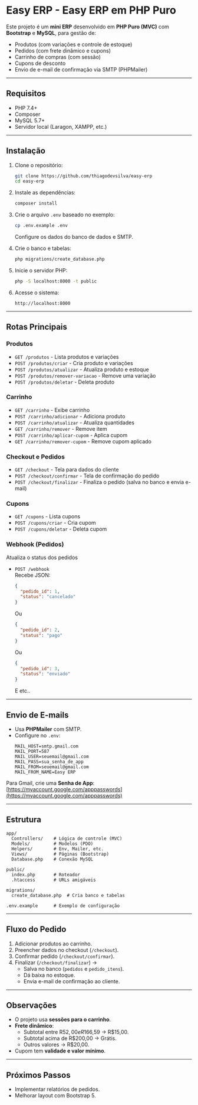 # Easy ERP - Easy ERP em PHP Puro

Este projeto é um **mini ERP** desenvolvido em **PHP Puro (MVC)** com **Bootstrap** e **MySQL**, para gestão de:

- Produtos (com variações e controle de estoque)
- Pedidos (com frete dinâmico e cupons)
- Carrinho de compras (com sessão)
- Cupons de desconto
- Envio de e-mail de confirmação via SMTP (PHPMailer)

---

## Requisitos
- PHP 7.4+
- Composer
- MySQL 5.7+
- Servidor local (Laragon, XAMPP, etc.)

---

## Instalação

1. Clone o repositório:
   ```bash
   git clone https://github.com/thiagodevsilva/easy-erp
   cd easy-erp
   ```

2. Instale as dependências:
   ```bash
   composer install
   ```

3. Crie o arquivo `.env` baseado no exemplo:
   ```bash
   cp .env.example .env
   ```
   Configure os dados do banco de dados e SMTP.

4. Crie o banco e tabelas:
   ```bash
   php migrations/create_database.php
   ```

5. Inicie o servidor PHP:
   ```bash
   php -S localhost:8000 -t public
   ```

6. Acesse o sistema:
   ```
   http://localhost:8000
   ```

---

## Rotas Principais

### Produtos
- `GET /produtos` - Lista produtos e variações
- `POST /produtos/criar` - Cria produto e variações
- `POST /produtos/atualizar` - Atualiza produto e estoque
- `POST /produtos/remover-variacao` - Remove uma variação
- `POST /produtos/deletar` - Deleta produto

### Carrinho
- `GET /carrinho` - Exibe carrinho
- `POST /carrinho/adicionar` - Adiciona produto
- `POST /carrinho/atualizar` - Atualiza quantidades
- `GET /carrinho/remover` - Remove item
- `POST /carrinho/aplicar-cupom` - Aplica cupom
- `GET /carrinho/remover-cupom` - Remove cupom aplicado

### Checkout e Pedidos
- `GET /checkout` - Tela para dados do cliente
- `POST /checkout/confirmar` - Tela de confirmação do pedido
- `POST /checkout/finalizar` - Finaliza o pedido (salva no banco e envia e-mail)

### Cupons
- `GET /cupons` - Lista cupons
- `POST /cupons/criar` - Cria cupom
- `POST /cupons/deletar` - Deleta cupom

### Webhook (Pedidos)
Atualiza o status dos pedidos

- `POST /webhook`  
  Recebe JSON:
  ```json
  {
    "pedido_id": 1,
    "status": "cancelado"
  }
  ```
  Ou
  ```json
  {
    "pedido_id": 2,
    "status": "pago"
  }
  ```
  Ou
  ```json
  {
    "pedido_id": 3,
    "status": "enviado"
  }
  ```
  E etc..

---

## Envio de E-mails
- Usa **PHPMailer** com SMTP.
- Configure no `.env`:
  ```env
  MAIL_HOST=smtp.gmail.com
  MAIL_PORT=587
  MAIL_USER=seuemail@gmail.com
  MAIL_PASS=sua_senha_de_app
  MAIL_FROM=seuemail@gmail.com
  MAIL_FROM_NAME=Easy ERP
  ```

Para Gmail, crie uma **Senha de App**:
[https://myaccount.google.com/apppasswords](https://myaccount.google.com/apppasswords)

---

## Estrutura
```
app/
  Controllers/    # Lógica de controle (MVC)
  Models/         # Modelos (PDO)
  Helpers/        # Env, Mailer, etc.
  Views/          # Páginas (Bootstrap)
  Database.php    # Conexão MySQL

public/
  index.php       # Roteador
  .htaccess       # URLs amigáveis

migrations/
  create_database.php  # Cria banco e tabelas

.env.example      # Exemplo de configuração
```

---

## Fluxo do Pedido
1. Adicionar produtos ao carrinho.
2. Preencher dados no checkout (`/checkout`).
3. Confirmar pedido (`/checkout/confirmar`).
4. Finalizar (`/checkout/finalizar`) →  
   - Salva no banco (`pedidos` e `pedido_itens`).  
   - Dá baixa no estoque.  
   - Envia e-mail de confirmação ao cliente.

---

## Observações
- O projeto usa **sessões para o carrinho**.
- **Frete dinâmico**:
  - Subtotal entre R$52,00 e R$166,59 → R$15,00.
  - Subtotal acima de R$200,00 → Grátis.
  - Outros valores → R$20,00.
- Cupom tem **validade e valor mínimo**.

---

## Próximos Passos
- Implementar relatórios de pedidos.
- Melhorar layout com Bootstrap 5.
